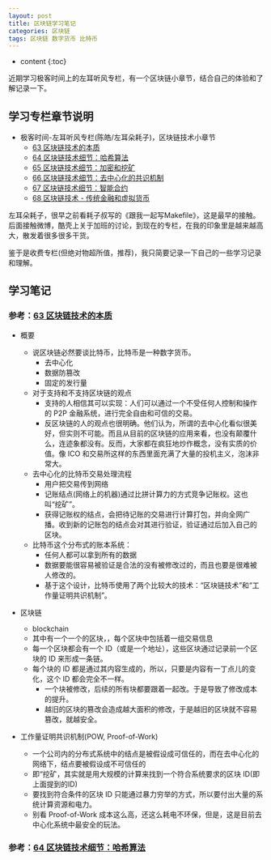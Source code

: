 ```yaml
---
layout: post
title: 区块链学习笔记
categories: 区块链
tags: 区块链 数字货币 比特币
---
```


* content
{:toc}

近期学习极客时间上的左耳听风专栏，有一个区块链小章节，结合自己的体验和了解记录一下。



## 学习专栏章节说明

* 极客时间-左耳听风专栏(陈皓/左耳朵耗子)，区块链技术小章节
    - [63 区块链技术的本质](https://time.geekbang.org/column/article/5197)
    - [64 区块链技术细节：哈希算法](https://time.geekbang.org/column/article/5363)
    - [65 区块链技术细节：加密和挖矿](https://time.geekbang.org/column/article/5438)
    - [66 区块链技术细节：去中心化的共识机制](https://time.geekbang.org/column/article/5612)
    - [67 区块链技术细节：智能合约](https://time.geekbang.org/column/article/5623)
    - [68 区块链技术 - 传统金融和虚拟货币](https://time.geekbang.org/column/article/5636)

左耳朵耗子，很早之前看耗子叔写的《跟我一起写Makefile》，这是最早的接触。后面接触微博，酷壳上关于加班的讨论，到现在的专栏，在我的印象里是越来越高大，散发着很多很多干货。

鉴于是收费专栏(但绝对物超所值，推荐)，我只简要记录一下自己的一些学习记录和理解。

## 学习笔记

### 参考：[63 区块链技术的本质](https://time.geekbang.org/column/article/5197)

* 概要
    - 说区块链必然要谈比特币，比特币是一种数字货币。
        + 去中心化
        + 数据防篡改
        + 固定的发行量
    - 对于支持和不支持区块链的观点
        + 支持的人相信其可以实现：人们可以通过一个不受任何人控制和操作的 P2P 金融系统，进行完全自由和可信的交易。
        + 反区块链的人的观点也很明确。他们认为，所谓的去中心化看似很美好，但实则不可能。而且从目前的区块链的应用来看，也没有颠覆什么，连迹象都没有。反而，大家都在疯狂地炒作概念，没有实质的价值。像 ICO 和交易所这样的东西里面充满了大量的投机主义，泡沫非常大。
    - 去中心化的比特币交易处理流程
        + 用户把交易传到网络
        + 记账结点(网络上的机器)通过比拼计算力的方式竞争记账权。这也叫“挖矿”。
        + 获得记账权的结点，会把待记账的交易进行计算打包，并向全网广播。收到新的记账包的结点会对其进行验证，验证通过后加入自己的区块。
    - 比特币这个分布式的账本系统：
        + 任何人都可以拿到所有的数据
        + 数据要能很容易被验证是合法的没有被修改过的，而且也要是很难被人修改的。
        + 基于这个设计，比特币使用了两个比较大的技术：“区块链技术”和“工作量证明共识机制”。

* 区块链
    - blockchain
    - 其中有一个一个的区块，，每个区块中包括着一组交易信息
    - 每一个区块都会有一个 ID（或是一个地址），这些区块通过记录前一个区块的 ID 来形成一条链。
    - 每个块的 ID 都是通过其内容生成的，所以，只要是内容有一丁点儿的变化，这个 ID 都会完全不一样。
        + 一个块被修改，后续的所有块都要跟着一起改。于是导致了修改成本的提升。
        + 越旧的区块的篡改会造成越大面积的修改，于是越旧的区块就不容易篡改，就越安全。

* 工作量证明共识机制(POW, Proof-of-Work)
    - 一个公司内的分布式系统中的结点是被假设成可信任的，而在去中心化的网络下，结点要被假设成不可信任的
    - 即“挖矿，其实就是用大规模的计算来找到一个符合系统要求的区块 ID(即上面提到的ID)
    - 要找到符合条件的区块 ID 只能通过暴力穷举的方式，所以要付出大量的系统计算资源和电力。
    - 别看 Proof-of-Work 成本这么高，还这么耗电不环保，但是，这是目前去中心化系统中最安全的玩法。

### 参考：[64 区块链技术细节：哈希算法](https://time.geekbang.org/column/article/5363)

